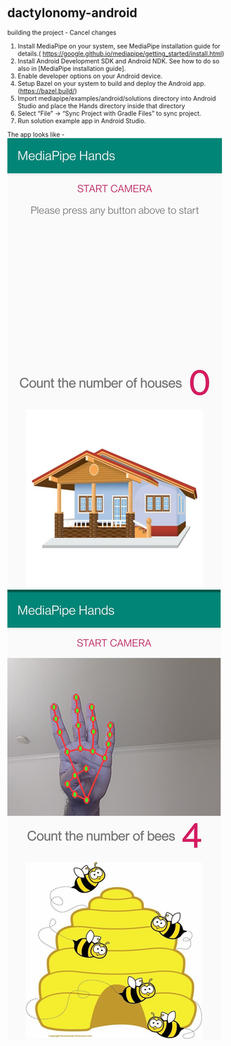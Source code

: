 # dactylonomy-android

building the project - 
Cancel changes
1. Install MediaPipe on your system, see MediaPipe installation guide for details.( https://google.github.io/mediapipe/getting_started/install.html)
2. Install Android Development SDK and Android NDK. See how to do so also in [MediaPipe installation guide].
3. Enable developer options on your Android device.
4. Setup Bazel on your system to build and deploy the Android app. (https://bazel.build/)
5. Import mediapipe/examples/android/solutions directory into Android Studio and place the Hands directory inside that directory
6. Select “File” -> “Sync Project with Gradle Files” to sync project.
7. Run solution example app in Android Studio.

The app looks like - 
![alt text](/app_screenshot1.jpg?raw=true)
![alt text](/app_screenshot.jpg?raw=true)
